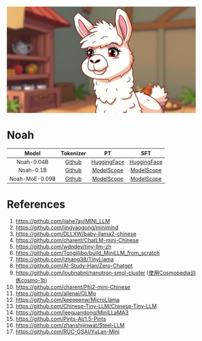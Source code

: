 ![](assets/image.jpeg)

# Noah

|Model|Tokenizer|PT|SFT|
|:-:|:-:|:-:|:-:|
|Noah-0.04B|[Github](https://github.com/KnowAIHub/Noah/tree/main/model/tokenizer_6400)|[HuggingFace](https://huggingface.co/wangrongsheng/Noah-0.04B-Base)|[HuggingFace](https://huggingface.co/wangrongsheng/Noah-0.04B-Chat)|
|Noah-0.1B|[Github](https://github.com/KnowAIHub/Noah/tree/main/model/tokenizer_6400)|[ModelScope](https://modelscope.cn/models/wangrongsheng/Noah-0.1B-Chat/files)|[ModelScope](https://modelscope.cn/models/wangrongsheng/Noah-0.1B-Chat/)|
|Noah-MoE-0.09B|[Github](https://github.com/KnowAIHub/Noah/tree/main/model/tokenizer_6400)|[ModelScope](https://modelscope.cn/models/wangrongsheng/Noah-MoE-0.09B-Chat/files)|[ModelScope](https://modelscope.cn/models/wangrongsheng/Noah-MoE-0.09B-Chat/)|

# References

1. https://github.com/jiahe7ay/MINI_LLM
2. https://github.com/jingyaogong/minimind
3. https://github.com/DLLXW/baby-llama2-chinese
4. https://github.com/charent/ChatLM-mini-Chinese
5. https://github.com/wdndev/tiny-llm-zh
6. https://github.com/Tongjilibo/build_MiniLLM_from_scratch
7. https://github.com/jzhang38/TinyLlama
8. https://github.com/AI-Study-Han/Zero-Chatgpt
9. https://github.com/loubnabnl/nanotron-smol-cluster ([使用Cosmopedia训练cosmo-1b](https://huggingface.co/blog/zh/cosmopedia))
10. https://github.com/charent/Phi2-mini-Chinese
11. https://github.com/allenai/OLMo
12. https://github.com/keeeeenw/MicroLlama
13. https://github.com/Chinese-Tiny-LLM/Chinese-Tiny-LLM
14. https://github.com/leeguandong/MiniLLaMA3
15. https://github.com/Pints-AI/1.5-Pints
16. https://github.com/zhanshijinwat/Steel-LLM
17. https://github.com/RUC-GSAI/YuLan-Mini
